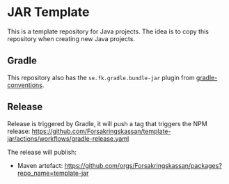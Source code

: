 # JAR Template

This is a template repository for Java projects. The idea is to copy this repository when creating new Java projects.

## Gradle

This repository also has the `se.fk.gradle.bundle-jar` plugin from [gradle-conventions](https://github.com/Forsakringskassan/gradle-conventions).

## Release

Release is triggered by Gradle, it will push a tag that triggers the NPM release: <https://github.com/Forsakringskassan/template-jar/actions/workflows/gradle-release.yaml>

The release will publish:

- Maven artefact: <https://github.com/orgs/Forsakringskassan/packages?repo_name=template-jar>

